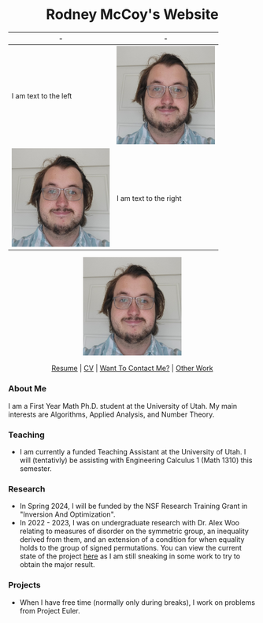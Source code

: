 <h1 align="center">Rodney McCoy's Website</h1>

| - | - |
|---|---|
| I am text to the left  | <img src="RodneyPic.jpg" height=200> |
| <img src="RodneyPic.jpg" height=200> | I am text to the right |

<div align="center">
  <img src="RodneyPic.jpg" height=200> <p> <a href="CV/Resume.pdf">Resume</a> | <a href="CV/CV.pdf">CV</a> | <a href="Calendar.png">Want To Contact Me?</a> | <a href="https://github.com/RodneyMcCoy/RodneyMcCoy/tree/main/Projects And Writing">Other Work</a> </p>
</div>

<h3 align="left">About Me</h3>
<p> I am a First Year Math Ph.D. student at the University of Utah. My main interests are Algorithms, Applied Analysis, and Number Theory. </p>

<h3 align="left">Teaching</h3>
<ul>
  <li> I am currently a funded Teaching Assistant at the University of Utah. I will (tentativly) be assisting with Engineering Calculus 1 (Math 1310) this semester. </li>
</ul>

<h3 align="left">Research</h3>
<ul>
  <li> In Spring 2024, I will be funded by the NSF Research Training Grant in "Inversion And Optimization".</li>
  <li> In 2022 - 2023, I was on undergraduate research with Dr. Alex Woo relating to measures of disorder on the symmetric group, an inequality derived from them, and an extension of a condition for when equality holds to the group of signed permutations. You can view the current state of the project <a href="https://github.com/RodneyMcCoy/shallow-permutations">here</a> as I am still sneaking in some work to try to obtain the major result.
  </li>
</ul>

<h3 align="left">Projects</h3>
<ul>
  <li>When I have free time (normally only during breaks), I work on problems from Project Euler.</li>
</ul>
